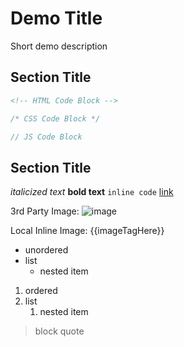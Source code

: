 # Demo Title

Short demo description

## Section Title

```html
<!-- HTML Code Block -->
```

```css
/* CSS Code Block */
```

```js
// JS Code Block
```

## Section Title

*italicized text*
**bold text**
`inline code`
[link](https://introweb.tech)

3rd Party Image:
![image](https://someurl.com/image.jpg)

Local Inline Image:
{{imageTagHere}}

- unordered
- list
   - nested item

1. ordered
2. list
   1. nested item

> block
> quote
